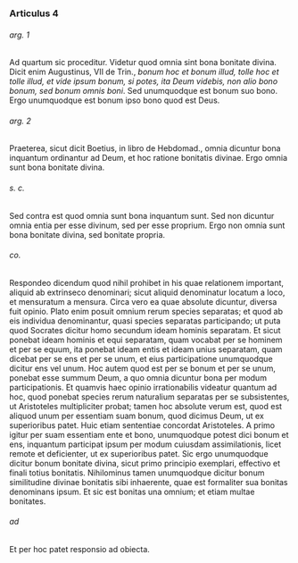 ### Articulus 4

###### arg. 1
Ad quartum sic proceditur. Videtur quod omnia sint bona bonitate divina. Dicit enim Augustinus, VII de Trin., *bonum hoc et bonum illud, tolle hoc et tolle illud, et vide ipsum bonum, si potes, ita Deum videbis, non alio bono bonum, sed bonum omnis boni*. Sed unumquodque est bonum suo bono. Ergo unumquodque est bonum ipso bono quod est Deus.

###### arg. 2
Praeterea, sicut dicit Boetius, in libro de Hebdomad., omnia dicuntur bona inquantum ordinantur ad Deum, et hoc ratione bonitatis divinae. Ergo omnia sunt bona bonitate divina.

###### s. c.
Sed contra est quod omnia sunt bona inquantum sunt. Sed non dicuntur omnia entia per esse divinum, sed per esse proprium. Ergo non omnia sunt bona bonitate divina, sed bonitate propria.

###### co.
Respondeo dicendum quod nihil prohibet in his quae relationem important, aliquid ab extrinseco denominari; sicut aliquid denominatur locatum a loco, et mensuratum a mensura. Circa vero ea quae absolute dicuntur, diversa fuit opinio. Plato enim posuit omnium rerum species separatas; et quod ab eis individua denominantur, quasi species separatas participando; ut puta quod Socrates dicitur homo secundum ideam hominis separatam. Et sicut ponebat ideam hominis et equi separatam, quam vocabat per se hominem et per se equum, ita ponebat ideam entis et ideam unius separatam, quam dicebat per se ens et per se unum, et eius participatione unumquodque dicitur ens vel unum. Hoc autem quod est per se bonum et per se unum, ponebat esse summum Deum, a quo omnia dicuntur bona per modum participationis. Et quamvis haec opinio irrationabilis videatur quantum ad hoc, quod ponebat species rerum naturalium separatas per se subsistentes, ut Aristoteles multipliciter probat; tamen hoc absolute verum est, quod est aliquod unum per essentiam suam bonum, quod dicimus Deum, ut ex superioribus patet. Huic etiam sententiae concordat Aristoteles. A primo igitur per suam essentiam ente et bono, unumquodque potest dici bonum et ens, inquantum participat ipsum per modum cuiusdam assimilationis, licet remote et deficienter, ut ex superioribus patet. Sic ergo unumquodque dicitur bonum bonitate divina, sicut primo principio exemplari, effectivo et finali totius bonitatis. Nihilominus tamen unumquodque dicitur bonum similitudine divinae bonitatis sibi inhaerente, quae est formaliter sua bonitas denominans ipsum. Et sic est bonitas una omnium; et etiam multae bonitates.

###### ad 
Et per hoc patet responsio ad obiecta.

